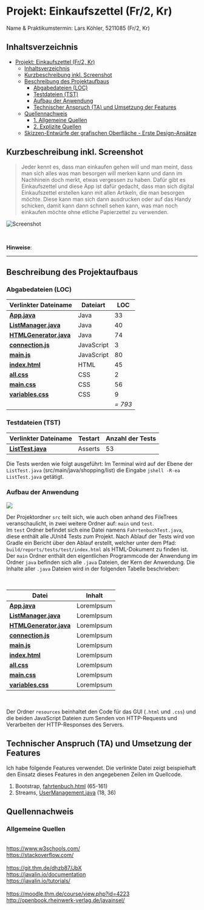 # Projekt: Einkaufszettel (Fr/2, Kr)

Name & Praktikumstermin: Lars Köhler, 5211085 (Fr/2, Kr)


## Inhaltsverzeichnis

- [Projekt: Einkaufszettel (Fr/2, Kr)](#Projekt-Odos---Die-Fahrtenbuch-App-Fr1-Hb)
  - [Inhaltsverzeichnis](#Inhaltsverzeichnis)
  - [Kurzbeschreibung inkl. Screenshot](#Kurzbeschreibung-inkl-Screenshot)
  - [Beschreibung des Projektaufbaus](#Beschreibung-des-Projektaufbaus)
    - [Abgabedateien (LOC)](#Abgabedateien-LOC)
    - [Testdateien (TST)](#Testdateien-TST)
    - [Aufbau der Anwendung](#Aufbau-der-Anwendung)
    - [Technischer Anspruch (TA) und Umsetzung der Features](#Technischer-Anspruch-TA-und-Umsetzung-der-Features)
  - [Quellennachweis](#Quellennachweis)
    - [1. Allgemeine Quellen](#1-Allgemeine-Quellen)
    - [2. Explizite Quellen](#2-Explizite-Quellen)
  - [Skizzen-Entwürfe der grafischen Oberfläche - Erste Design-Ansätze](#Skizzen-Entw%C3%BCrfe-der-grafischen-Oberfl%C3%A4che---Erste-Design-Ans%C3%A4tze)



## Kurzbeschreibung inkl. Screenshot

> Jeder kennt es, dass man einkaufen gehen will und man meint, dass man sich alles was man besorgen will merken kann und dann im Nachhinein doch merkt, etwas vergessen zu haben.
Dafür gibt es Einkaufszettel und diese App ist dafür gedacht, dass man sich digital Einkaufszettel erstellen kann mit allen Artikeln, die man besorgen möchte.
Diese kann man sich dann ausdrucken oder auf das Handy schicken, damit kann dann schnell sehen kann, was man noch einkaufen möchte ohne etliche Papierzettel zu verwenden.




![Screenshot](InActionCollage.jpg)

<br> 

**Hinweise**: 


---



## Beschreibung des Projektaufbaus

### Abgabedateien (LOC)

Verlinkter Dateiname | Dateiart | LOC
---------------------|----------|-----
**[App.java](/src/main/java/shopping/list/App.java)** | Java | 33
**[ListManager.java](/src/main/java/shopping/list/ListManager.java)** | Java | 40
**[HTMLGenerator.java](/src/main/java/shopping/list/HTMLGenerator.java)** | Java | 74
**[connection.js](src/main/resources/public/js/connection.js)** | JavaScript | 3
**[main.js](src/main/resources/public/js/main.js)** | JavaScript | 80
**[index.html](src/main/resources/public/index.html)** | HTML | 45
**[all.css](src/main/resources/public/css/all.css)** | CSS | 2
**[main.css](src/main/resources/public/css/main.css)** | CSS | 56
**[variables.css](src/main/resources/public/css/variables.css)** | CSS | 9
 <br> | <br> | *= 793* 


### Testdateien (TST)

Verlinkter Dateiname | Testart | Anzahl der Tests
---------------------|---------|-----------------
**[ListTest.java](/src/main/java/shopping/list/ListTest.java)** | Asserts | 53

Die Tests werden wie folgt ausgeführt: Im Terminal wird auf der Ebene der `ListTest.java` (src/main/java/shopping/list) die Eingabe `jshell -R-ea ListTest.java` getätigt.



### Aufbau der Anwendung 

![](FileTree.png)

Der Projektordner `src` teilt sich, wie auch oben anhand des FileTrees veranschaulicht,
in zwei weitere Ordner auf: `main` und `test`. <br> Im `test` Ordner befindet sich eine Datei namens `FahrtenbuchTest.java`, diese enthält alle JUnit4 Tests zum Projekt. Nach Ablauf der Tests wird von Gradle ein Bericht über den Ablauf erstellt, welcher unter dem Pfad: `build/reports/tests/test/index.html` als HTML-Dokument zu finden ist. <br>
Der `main` Ordner enthält den eigentlichen Programmcode der Anwendung im Ordner `java` befinden sich alle `.java` Dateien, der Kern der Anwendung. Die Inhalte aller `.java` Dateien wird in der folgenden Tabelle beschrieben:

<br>


| Datei | Inhalt |
| ----- | ----- |
**[App.java](/src/main/java/shopping/list/App.java)** | LoremIpsum
**[ListManager.java](/src/main/java/shopping/list/ListManager.java)** | LoremIpsum
**[HTMLGenerator.java](/src/main/java/shopping/list/HTMLGenerator.java)** | LoremIpsum
**[connection.js](src/main/resources/public/js/connection.js)** | LoremIpsum
**[main.js](src/main/resources/public/js/main.js)** | LoremIpsum
**[index.html](src/main/resources/public/index.html)** | LoremIpsum
**[all.css](src/main/resources/public/css/all.css)** | LoremIpsum
**[main.css](src/main/resources/public/css/main.css)** | LoremIpsum
**[variables.css](src/main/resources/public/css/variables.css)** | LoremIpsum

<br> 

Der Ordner `resources` beinhaltet den Code für das GUI (`.html` und `.css`) und die beiden JavaScript Dateien zum Senden von HTTP-Requests und Verarbeiten der HTTP-Responses des Servers. <br>

## Technischer Anspruch (TA) und Umsetzung der Features

Ich habe folgende Features verwendet. Die verlinkte Datei zeigt beispielhaft den Einsatz dieses Features in den angegebenen Zeilen im Quellcode.

1. Bootstrap, [fahrtenbuch.html](src/main/resources/private/fahrtenbuch.html) (65-161)
2. Streams, [UserManagement.java](src/main/java/pack/UserManagement.java) (18, 36)


<Ihre Dokumentation zu den Features>


## Quellennachweis
### Allgemeine Quellen

<br> https://www.w3schools.com/ <br>
https://stackoverflow.com/ <br>
<br> https://git.thm.de/dhzb87/JbX <br>
https://javalin.io/documentation <br>
https://javalin.io/tutorials/ <br>
<br>https://moodle.thm.de/course/view.php?id=4223 <br>
http://openbook.rheinwerk-verlag.de/javainsel/





